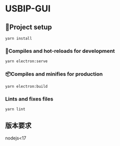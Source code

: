 # USBIP-GUI


## 🔧Project setup

```
yarn install
```

### 🚗Compiles and hot-reloads for development

```
yarn electron:serve
```

### 📦️Compiles and minifies for production

```
yarn electron:build
```

### Lints and fixes files

```
yarn lint
```
## 版本要求

nodejs<17

